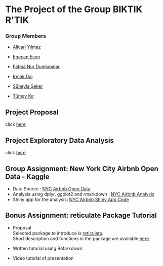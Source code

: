 # The Project of the Group BIKTIK R'TIK

### Group Members

- [Alican Yılmaz](https://pjournal.github.io/boun01-alicanylmz/)

- [Egecan Esen](https://pjournal.github.io/boun01-egc-boun/)

- [Fatma Nur Dumlupınar](https://pjournal.github.io/boun01-fatmadumlupinar/)

- [Irmak Dai](https://pjournal.github.io/boun01-irmakdai/)

- [Süheyla Şeker](https://pjournal.github.io/boun01-Suheylaseker/)

- [Tümay Kır](https://pjournal.github.io/boun01-tumaykir/)


## Project Proposal 
click [here](https://pjournal.github.io/boun01g-biktik-r-tik/Project-Proposal.html)

## Project Exploratory Data Analysis
click [here](https://pjournal.github.io/boun01g-biktik-r-tik/final-markdown.html)

## Group Assignment: New York City Airbnb Open Data - Kaggle
- Data Source : [NYC Airbnb Open Data](https://www.kaggle.com/dgomonov/new-york-city-airbnb-open-data)
- Analysis using dplyr, ggplot2 and rmarkdown : [NYC Airbnb Analysis](GroupAssignment.html)
- Shiny app for the analysis: [NYC Airbnb Shiny App Code](ShinyApp.html)

## Bonus Assignment: reticulate Package Tutorial
- Proposal 
<br> Selected package to introduce is [reticulate](https://cran.r-project.org/web/packages/reticulate/index.html).
<br> Short description and functions in the package are available [here](https://www.rdocumentation.org/packages/reticulate/versions/1.16).

- Written tutorial using RMarkdown
- Video tutorial of presentation



